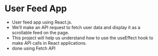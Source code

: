 # User Feed App

- User feed app using React.js. 
- We’ll make an API request to fetch user data and display it as a scrollable feed on the page. 
- This project will help us understand how to use the useEffect hook to make API calls in React applications.
- done using Fetch API
